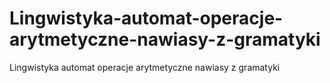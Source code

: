 # Lingwistyka-automat-operacje-arytmetyczne-nawiasy-z-gramatyki
Lingwistyka automat operacje arytmetyczne nawiasy z gramatyki
